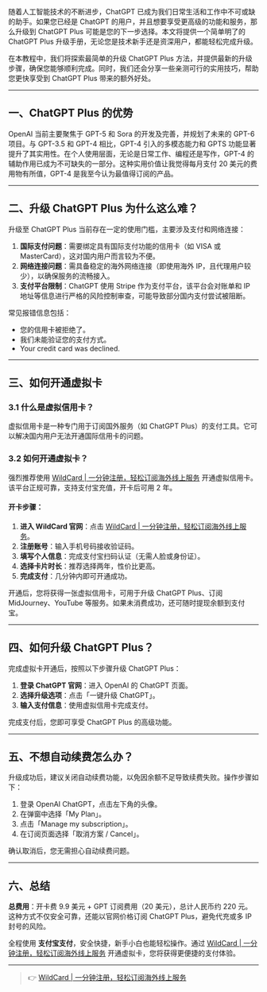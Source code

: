 随着人工智能技术的不断进步，ChatGPT 已成为我们日常生活和工作中不可或缺的助手。如果您已经是 ChatGPT 的用户，并且想要享受更高级的功能和服务，那么升级到 ChatGPT Plus 可能是您的下一步选择。本文将提供一个简单明了的 ChatGPT Plus 升级手册，无论您是技术新手还是资深用户，都能轻松完成升级。

在本教程中，我们将探索最简单的升级 ChatGPT Plus 方法，并提供最新的升级步骤，确保您能够顺利完成。同时，我们还会分享一些亲测可行的实用技巧，帮助您更快享受到 ChatGPT Plus 带来的额外好处。

---

## 一、ChatGPT Plus 的优势

OpenAI 当前主要聚焦于 GPT-5 和 Sora 的开发及完善，并规划了未来的 GPT-6 项目。与 GPT-3.5 和 GPT-4 相比，GPT-4 引入的多模态能力和 GPTS 功能显著提升了其实用性。在个人使用层面，无论是日常工作、编程还是写作，GPT-4 的辅助作用已成为不可缺失的一部分。这种实用价值让我觉得每月支付 20 美元的费用物有所值，GPT-4 是我至今认为最值得订阅的产品。

---

## 二、升级 ChatGPT Plus 为什么这么难？

升级至 ChatGPT Plus 当前存在一定的使用门槛，主要涉及支付和网络连接：

1. **国际支付问题**：需要绑定具有国际支付功能的信用卡（如 VISA 或 MasterCard），这对国内用户而言较为不便。
2. **网络连接问题**：需具备稳定的海外网络连接（即使用海外 IP，且代理用户较少），以确保服务的流畅接入。
3. **支付平台限制**：ChatGPT 使用 Stripe 作为支付平台，该平台会对账单和 IP 地址等信息进行严格的风险控制审查，可能导致部分国内支付尝试被阻断。

常见报错信息包括：
- 您的信用卡被拒绝了。
- 我们未能验证您的支付方式。
- Your credit card was declined.

---

## 三、如何开通虚拟卡

### 3.1 什么是虚拟信用卡？

虚拟信用卡是一种专门用于订阅国外服务（如 ChatGPT Plus）的支付工具。它可以解决国内用户无法开通国际信用卡的问题。

### 3.2 如何开通虚拟卡？

强烈推荐使用 [WildCard | 一分钟注册，轻松订阅海外线上服务](https://bit.ly/bewildcard) 开通虚拟信用卡。该平台正规可靠，支持支付宝充值，开卡后可用 2 年。

#### 开卡步骤：
1. **进入 WildCard 官网**：点击 [WildCard | 一分钟注册，轻松订阅海外线上服务](https://bit.ly/bewildcard)。
2. **注册账号**：输入手机号码接收验证码。
3. **填写个人信息**：完成支付宝扫码认证（无需人脸或身份证）。
4. **选择卡片时长**：推荐选择两年，性价比更高。
5. **完成支付**：几分钟内即可开通成功。

开通后，您将获得一张虚拟信用卡，可用于升级 ChatGPT Plus、订阅 MidJourney、YouTube 等服务。如果未消费成功，还可随时提现余额到支付宝。

---

## 四、如何升级 ChatGPT Plus？

完成虚拟卡开通后，按照以下步骤升级 ChatGPT Plus：

1. **登录 ChatGPT 官网**：进入 OpenAI 的 ChatGPT 页面。
2. **选择升级选项**：点击「一键升级 ChatGPT」。
3. **输入支付信息**：使用虚拟信用卡完成支付。

完成支付后，您即可享受 ChatGPT Plus 的高级功能。

---

## 五、不想自动续费怎么办？

升级成功后，建议关闭自动续费功能，以免因余额不足导致续费失败。操作步骤如下：

1. 登录 OpenAI ChatGPT，点击左下角的头像。
2. 在弹窗中选择「My Plan」。
3. 点击「Manage my subscription」。
4. 在订阅页面选择「取消方案 / Cancel」。

确认取消后，您无需担心自动续费问题。

---

## 六、总结

**总费用**：开卡费 9.9 美元 + GPT 订阅费用（20 美元），总计人民币约 220 元。这种方式不仅安全可靠，还能以官网价格订阅 ChatGPT Plus，避免代充或多 IP 封号的风险。

全程使用 **支付宝支付**，安全快捷，新手小白也能轻松操作。通过 [WildCard | 一分钟注册，轻松订阅海外线上服务](https://bit.ly/bewildcard) 开通虚拟卡，您将获得更便捷的支付体验。

---

> 👉 [WildCard | 一分钟注册，轻松订阅海外线上服务](https://bit.ly/bewildcard)
